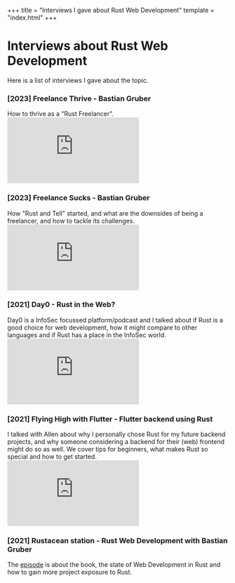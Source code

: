 +++
title = "Interviews I gave about Rust Web Development"
template = "index.html"
+++

# Interviews about Rust Web Development

Here is a list of interviews I gave about the topic. 

<div class="card">
    <h3>[2023] Freelance Thrive - Bastian Gruber</h3>
    How to thrive as a "Rust Freelancer".
    <div class="slide_iframe">
        <iframe src="https://www.youtube.com/watch?v=oQA_bl7-GkU" title="YouTube video player" frameborder="0" allow="accelerometer; autoplay; clipboard-write; encrypted-media; gyroscope; picture-in-picture" allowfullscreen></iframe>
    </div>
</div>

<div class="card">
    <h3>[2023] Freelance Sucks - Bastian Gruber</h3>
    How "Rust and Tell" started, and what are the downsides of being a freelancer, and how to tackle its challenges.
    <div class="slide_iframe">
        <iframe src="https://www.youtube.com/watch?v=jRk7QJAr8SU" title="YouTube video player" frameborder="0" allow="accelerometer; autoplay; clipboard-write; encrypted-media; gyroscope; picture-in-picture" allowfullscreen></iframe>
    </div>
</div>

<div class="card">
    <h3>[2021] Day0 - Rust in the Web?</h3>
    Day0 is a InfoSec focussed platform/podcast and I talked about if Rust is a good choice for web development, how it might compare to other languages and if Rust has a place in the InfoSec world.
    <div class="slide_iframe">
        <iframe src="https://www.youtube.com/embed/27h39kyCQkI" title="YouTube video player" frameborder="0" allow="accelerometer; autoplay; clipboard-write; encrypted-media; gyroscope; picture-in-picture" allowfullscreen></iframe>
    </div>
</div>


<div class="card">
    <h3>[2021] Flying High with Flutter - Flutter backend using Rust</h3>
    I talked with Allen about why I personally chose Rust for my future backend projects, and why someone considering a backend for their (web) frontend might do so as well. We cover tips for beginners, what makes Rust so special and how to get started.
    <div class="slide_iframe">
        <iframe src="https://www.youtube.com/embed/JxFLD4R3WzE" title="YouTube video player" frameborder="0" allow="accelerometer; autoplay; clipboard-write; encrypted-media; gyroscope; picture-in-picture" allowfullscreen></iframe>
    </div>
</div>

<div class="card">
    <h3>[2021] Rustacean station - Rust Web Development with Bastian Gruber</h3>
    The <a href="https://rustacean-station.org/episode/043-bastian-gruber/">episode</a> is about the book, the state of Web Development in Rust and how to gain more project exposure to Rust.
</div>


